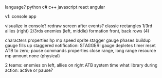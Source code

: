 language?
    python
    c#
    c++
    javascript
        react
        angular

v1: console app

visualize in console?
    redraw screen after events?
    classic rectangles
        1/3rd allies (right)
        2/3rds enemies (left, middle)
    formation
        front, back
        rows (4)


characters
    properties
        hp
        mp
        speed
        sprite
        stagger gauge
            phases
                buildup
                    gauge fills up
                staggered
                    notification: STAGGER!
                    gauge depletes
                    timer
                    reset ATB to zero; pause
commands
    properties
        close range, long range
        resource
            mp
                amount
            none (physical)



2 teams: enemies on left, allies on right
ATB system
    time
        what library
    during action: active or pause?